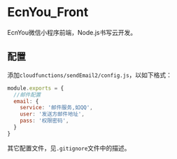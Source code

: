 # EcnYou_Front

EcnYou微信小程序前端，Node.js书写云开发。

## 配置

添加`cloudfunctions/sendEmail2/config.js`，以如下格式：

```js
module.exports = {
  //邮件配置
  email: {
    service: '邮件服务,如QQ',
    user: '发送方邮件地址',
    pass: '权限密码',
  }
}
```

其它配置文件，见`.gitignore`文件中的描述。